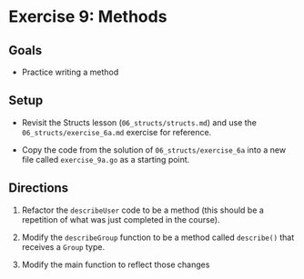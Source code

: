 # Exercise 9: Methods

## Goals

- Practice writing a method 

## Setup

- Revisit the Structs lesson (`06_structs/structs.md`) and use the `06_structs/exercise_6a.md` exercise for reference.

- Copy the code from the solution of `06_structs/exercise_6a` into a new file called `exercise_9a.go` as a starting point.

## Directions

1. Refactor the `describeUser` code to be a method (this should be a repetition of what was just completed in the course).

2. Modify the `describeGroup` function to be a method called `describe()` that receives a `Group` type.

3. Modify the main function to reflect those changes

